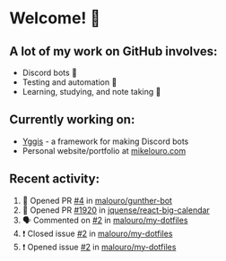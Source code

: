 # Welcome! 👋

## A lot of my work on GitHub involves:
  * Discord bots 🤖
  * Testing and automation 🧪
  * Learning, studying, and note taking 📝

## Currently working on:
  * [Yggis](https://github.com/malouro/yggis-bot) - a framework for making Discord bots
  * Personal website/portfolio at [mikelouro.com](https://mikelouro.com)

## Recent activity:

<!--START_SECTION:activity-->
1. 💪 Opened PR [#4](https://github.com//malouro/gunther-bot/pull/4) in [malouro/gunther-bot](https://github.com//malouro/gunther-bot)
2. 💪 Opened PR [#1920](https://github.com//jquense/react-big-calendar/pull/1920) in [jquense/react-big-calendar](https://github.com//jquense/react-big-calendar)
3. 🗣 Commented on [#2](https://github.com//malouro/my-dotfiles/issues/2) in [malouro/my-dotfiles](https://github.com//malouro/my-dotfiles)
4. ❗️ Closed issue [#2](https://github.com//malouro/my-dotfiles/issues/2) in [malouro/my-dotfiles](https://github.com//malouro/my-dotfiles)
5. ❗️ Opened issue [#2](https://github.com//malouro/my-dotfiles/issues/2) in [malouro/my-dotfiles](https://github.com//malouro/my-dotfiles)
<!--END_SECTION:activity-->
